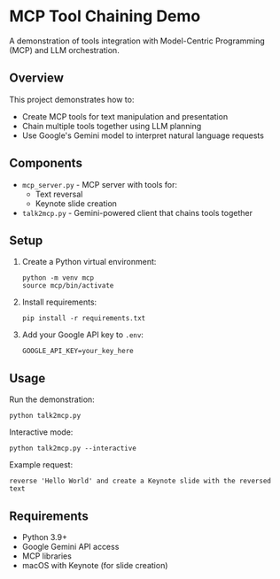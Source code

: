 # MCP Tool Chaining Demo

A demonstration of tools integration with Model-Centric Programming (MCP) and LLM orchestration.

## Overview

This project demonstrates how to:
- Create MCP tools for text manipulation and presentation
- Chain multiple tools together using LLM planning
- Use Google's Gemini model to interpret natural language requests

## Components

- `mcp_server.py` - MCP server with tools for:
  - Text reversal
  - Keynote slide creation
- `talk2mcp.py` - Gemini-powered client that chains tools together

## Setup

1. Create a Python virtual environment:
   ```
   python -m venv mcp
   source mcp/bin/activate
   ```

2. Install requirements:
   ```
   pip install -r requirements.txt
   ```

3. Add your Google API key to `.env`:
   ```
   GOOGLE_API_KEY=your_key_here
   ```

## Usage

Run the demonstration:
```
python talk2mcp.py
```

Interactive mode:
```
python talk2mcp.py --interactive
```

Example request:
```
reverse 'Hello World' and create a Keynote slide with the reversed text
```

## Requirements

- Python 3.9+
- Google Gemini API access
- MCP libraries
- macOS with Keynote (for slide creation) 